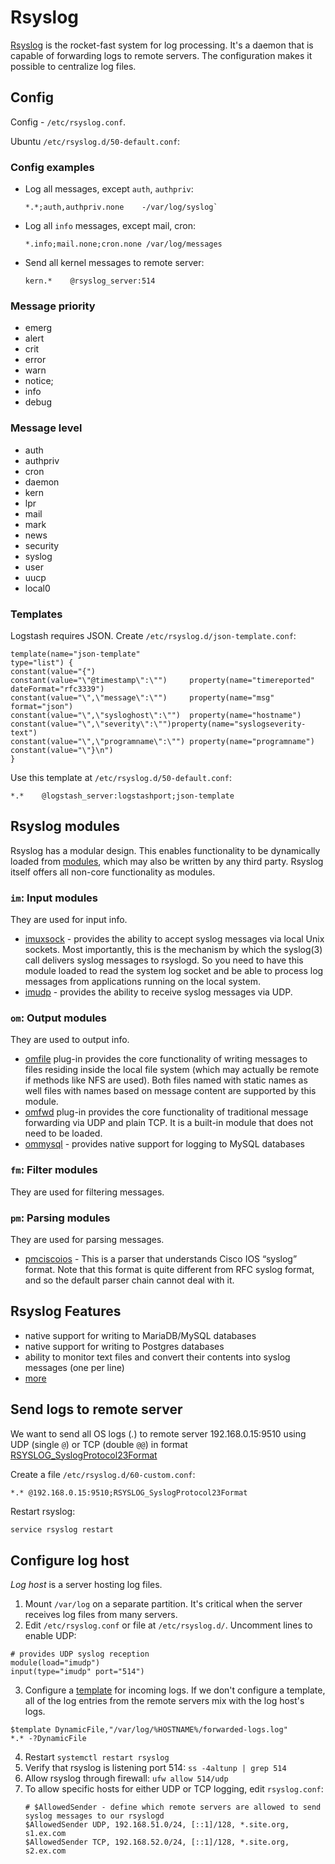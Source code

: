 # Rsyslog

[Rsyslog](https://www.rsyslog.com/) is the rocket-fast system for log processing. It's a daemon that is capable of forwarding logs to remote servers. 
The configuration makes it possible to centralize log files.

## Config

Config - `/etc/rsyslog.conf`.

Ubuntu `/etc/rsyslog.d/50-default.conf`:

### Config examples

- Log all messages, except `auth`, `authpriv`:
  ```
  *.*;auth,authpriv.none    -/var/log/syslog`
  ```
- Log all `info` messages, except mail, cron:
  ```
  *.info;mail.none;cron.none /var/log/messages
  ```
- Send all kernel messages to remote server:
  ```
  kern.*    @rsyslog_server:514  
  ```

### Message priority

- emerg
- alert
- crit
- error
- warn
- notice;
- info
- debug

### Message level

- auth
- authpriv
- cron
- daemon
- kern
- lpr
- mail
- mark
- news
- security
- syslog
- user
- uucp
- local0

### Templates

Logstash requires JSON. Create `/etc/rsyslog.d/json-template.conf`:

```
template(name="json-template"
type="list") {
constant(value="{")
constant(value="\"@timestamp\":\"") 	property(name="timereported" dateFormat="rfc3339")
constant(value="\",\"message\":\"") 	property(name="msg" format="json")
constant(value="\",\"sysloghost\":\"")  property(name="hostname")
constant(value="\",\"severity\":\"")property(name="syslogseverity-text")
constant(value="\",\"programname\":\"") property(name="programname")
constant(value="\"}\n")
}
```

Use this template at `/etc/rsyslog.d/50-default.conf`:

```
*.*    @logstash_server:logstashport;json-template
```

## Rsyslog modules

Rsyslog has a modular design. This enables functionality to be dynamically loaded from [modules](https://rsyslog.readthedocs.io/en/latest/configuration/modules/index.html), 
which may also be written by any third party. 
Rsyslog itself offers all non-core functionality as modules.

### `im`: Input modules

They are used for input info.

- [imuxsock](https://rsyslog.readthedocs.io/en/latest/configuration/modules/imuxsock.html) - provides the ability to accept syslog messages via local Unix sockets. 
Most importantly, this is the mechanism by which the syslog(3) call delivers syslog messages to rsyslogd. 
So you need to have this module loaded to read the system log socket and be able to process log messages from applications running on the local system.
- [imudp](https://rsyslog.readthedocs.io/en/latest/configuration/modules/imudp.html) - provides the ability to receive syslog messages via UDP. 

### `om`: Output modules

They are used to output info.

- [omfile](https://rsyslog.readthedocs.io/en/latest/configuration/modules/omfile.html) plug-in provides the core functionality of writing messages to files residing inside the local file system (which may actually be remote if methods like NFS are used). Both files named with static names as well files with names based on message content are supported by this module.
- [omfwd](https://rsyslog.readthedocs.io/en/latest/configuration/modules/omfwd.html) plug-in provides the core functionality of traditional message forwarding via UDP and plain TCP. It is a built-in module that does not need to be loaded.
- [ommysql](https://rsyslog.readthedocs.io/en/latest/configuration/modules/ommysql.html) - provides native support for logging to MySQL databases

### `fm`: Filter modules

They are used for filtering messages.

### `pm`: Parsing modules

They are used for parsing messages.

- [pmciscoios](https://rsyslog.readthedocs.io/en/latest/configuration/modules/pmciscoios.html) - This is a parser that understands Cisco IOS “syslog” format.
  Note that this format is quite different from RFC syslog format, and so the default parser chain cannot deal with it.

## Rsyslog Features

- native support for writing to MariaDB/MySQL databases
- native support for writing to Postgres databases
- ability to monitor text files and convert their contents into syslog messages (one per line)
- [more](https://www.rsyslog.com/doc/features.html)

## Send logs to remote server

We want to send all OS logs (*.*) to remote server 192.168.0.15:9510 using UDP (single `@`) or TCP (double `@@`) in format [RSYSLOG_SyslogProtocol23Format](https://www.rsyslog.com/doc/configuration/templates.html)

Create a file `/etc/rsyslog.d/60-custom.conf`:

```
*.* @192.168.0.15:9510;RSYSLOG_SyslogProtocol23Format
```
Restart rsyslog:

```bash
service rsyslog restart
```

## Configure log host

*Log host* is a server hosting log files. 

1. Mount `/var/log` on a separate partition. It's critical when the server receives log files from many servers.
2. Edit `/etc/rsyslog.conf` or file at `/etc/rsyslog.d/`. Uncomment lines to enable UDP:
```
# provides UDP syslog reception
module(load="imudp")
input(type="imudp" port="514")
```
3. Configure a [template](https://www.rsyslog.com/doc/v8-stable/configuration/templates.html) for incoming logs. 
  If we don't configure a template, all of the log entries from the remote servers mix with the log host's logs.
```
$template DynamicFile,"/var/log/%HOSTNAME%/forwarded-logs.log" 
*.* -?DynamicFile
```
4. Restart `systemctl restart rsyslog`
5. Verify that rsyslog is listening port 514: `ss -4altunp | grep 514`
6. Allow rsyslog through firewall: `ufw allow 514/udp`
7. To allow specific hosts for either UDP or TCP logging, edit `rsyslog.conf`:
    ```
    # $AllowedSender - define which remote servers are allowed to send syslog messages to our rsyslogd
    $AllowedSender UDP, 192.168.51.0/24, [::1]/128, *.site.org, s1.ex.com
    $AllowedSender TCP, 192.168.52.0/24, [::1]/128, *.site.org, s2.ex.com
    ```
